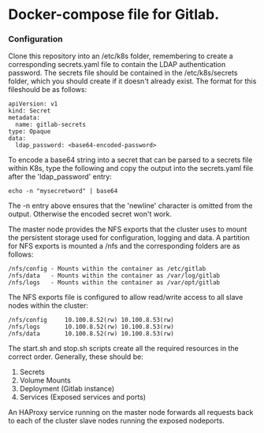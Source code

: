 # Docker-compose file for Gitlab.

### Configuration

Clone this repository into an /etc/k8s folder, remembering to create a corresponding secrets.yaml file to contain the LDAP authentication password. The secrets file should be contained in the /etc/k8s/secrets folder, which you should create if it doesn't already exist. The format for this fileshould be as follows:

```
apiVersion: v1
kind: Secret
metadata:
  name: gitlab-secrets
type: Opaque
data:
  ldap_password: <base64-encoded-password>
```
To encode a base64 string into a secret that can be parsed to a secrets file within K8s, type the following and copy the output into the secrets.yaml file after the 'ldap_password' entry:
```
echo -n "mysecretword" | base64
```
The -n entry above ensures that the 'newline' character is omitted from the output. Otherwise the encoded secret won't work.

The master node provides the NFS exports that the cluster uses to mount the persistent storage used for configuration, logging and data. A partition for NFS exports is mounted a /nfs and the corresponding folders are as follows:
```
/nfs/config - Mounts within the container as /etc/gitlab 
/nfs/data   - Mounts within the container as /var/log/gitlab
/nfs/logs   - Mounts within the container as /var/opt/gitlab
```
The NFS exports file is configured to allow read/write access to all slave nodes within the cluster:
```
/nfs/config     10.100.8.52(rw) 10.100.8.53(rw)
/nfs/logs       10.100.8.52(rw) 10.100.8.53(rw)
/nfs/data       10.100.8.52(rw) 10.100.8.53(rw)
```
The start.sh and stop.sh scripts create all the required resources in the correct order. Generally, these should be:
1. Secrets
2. Volume Mounts
3. Deployment (Gitlab instance)
4. Services (Exposed services and ports)

An HAProxy service running on the master node forwards all requests back to each of the cluster slave nodes running the exposed nodeports.
